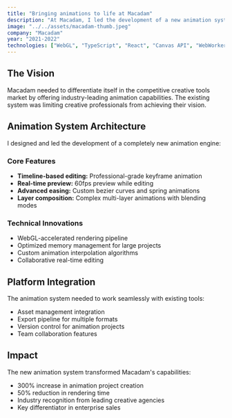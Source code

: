 ```yaml
---
title: "Bringing animations to life at Macadam"
description: "At Macadam, I led the development of a new animation system that allowed for more complex and dynamic animations. I also worked on the integration of the animation system with the rest of the platform."
image: "../../assets/macadam-thumb.jpeg"
company: "Macadam"
year: "2021-2022"
technologies: ["WebGL", "TypeScript", "React", "Canvas API", "WebWorkers"]
---
```


## The Vision

Macadam needed to differentiate itself in the competitive creative tools market by offering industry-leading animation capabilities. The existing system was limiting creative professionals from achieving their vision.

## Animation System Architecture

I designed and led the development of a completely new animation engine:

### Core Features

- **Timeline-based editing:** Professional-grade keyframe animation
- **Real-time preview:** 60fps preview while editing
- **Advanced easing:** Custom bezier curves and spring animations
- **Layer composition:** Complex multi-layer animations with blending modes

### Technical Innovations

- WebGL-accelerated rendering pipeline
- Optimized memory management for large projects
- Custom animation interpolation algorithms
- Collaborative real-time editing

## Platform Integration

The animation system needed to work seamlessly with existing tools:

- Asset management integration
- Export pipeline for multiple formats
- Version control for animation projects
- Team collaboration features

## Impact

The new animation system transformed Macadam's capabilities:

- 300% increase in animation project creation
- 50% reduction in rendering time
- Industry recognition from leading creative agencies
- Key differentiator in enterprise sales
